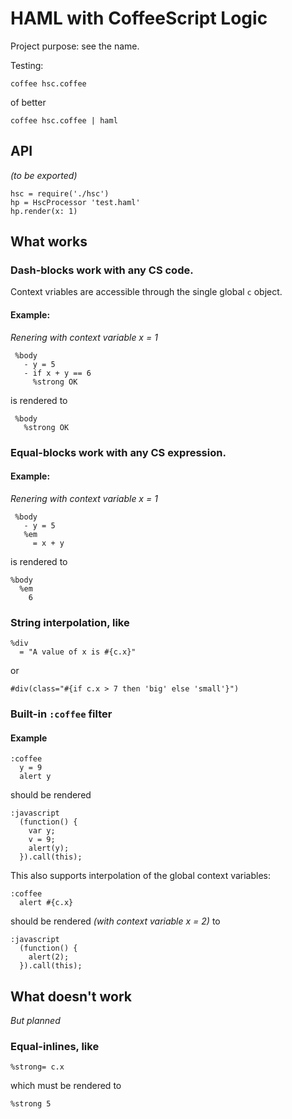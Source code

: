 HAML with CoffeeScript Logic
============================

Project purpose: see the name.

Testing:

    coffee hsc.coffee
    
of better

    coffee hsc.coffee | haml

API
----------------------

_(to be exported)_

    hsc = require('./hsc')
    hp = HscProcessor 'test.haml'
    hp.render(x: 1)    


What works
----------

### Dash-blocks work with any CS code.

Context vriables are accessible through the single global `c` object.

#### Example:

_Renering with context variable x = 1_

     %body
       - y = 5
       - if x + y == 6
         %strong OK

is rendered to 

     %body
       %strong OK


### Equal-blocks work with any CS expression.

#### Example:

_Renering with context variable x = 1_

     %body
       - y = 5
       %em
         = x + y

is rendered to

    %body
      %em
        6

### String interpolation, like

    %div
      = "A value of x is #{c.x}"

or

    #div(class="#{if c.x > 7 then 'big' else 'small'}")

### Built-in `:coffee` filter

#### Example 
  
    :coffee
      y = 9
      alert y

should be rendered

    :javascript
      (function() {
        var y;
        v = 9;
        alert(y);
      }).call(this);

This also supports interpolation of the global context variables: 

    :coffee
      alert #{c.x}

should be rendered _(with context variable x = 2)_ to

    :javascript
      (function() {
        alert(2);
      }).call(this);

What doesn't work
-----------------

_But planned_

### Equal-inlines, like

    %strong= c.x

which must be rendered to 

    %strong 5

